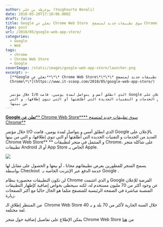 ```yaml
---
author: يوغرطة بن علي (Youghourta Benali)
date: 2010-05-20T17:10:06.000Z
draft: false
title: Google تعلن عن Chrome Web Store  سوق تطبيقات جديد لمتصفح Chrome
type: post
url: /2010/05/google-web-app-store/
categories:
  - Google
  - Web
tags:
  - chrome
  - Chrome Web Store
  - Google
coverImage: /static/images/google-web-app-store/launcher.png
excerpt: >-
  [**Google تعلن عن**\*\* Chrome Web Store\*\*\*\* سوق تطبيقات جديد لمتصفح
  Chrome\*\*](https://www.it-scoop.com/2010/05/google-web-app-store/)


  خلال مؤتمر I/O الذي انطلق أمس و يتواصل لمدة يومين، قامت Google بالإعلان على
  العديد من الخدمات و التقنيات الجديدة التي أطلقتها أو التي تنوي إطلاقها، و التي
  من بينها
---
```

[**Google تعلن عن**\*\* Chrome Web Store\*\*\*\* سوق تطبيقات جديد لمتصفح Chrome\*\*](https://www.it-scoop.com/2010/05/google-web-app-store/)

خلال مؤتمر I/O الذي انطلق أمس و يتواصل لمدة يومين، قامت Google بالإعلان على العديد من الخدمات و التقنيات الجديدة التي أطلقتها أو التي تنوي إطلاقها، و التي من بينها Chrome Web Store\*\* \*\* و المتثمل في متجر لتطبيقات Chrome، على شاكلة متجر تطبيقات Android أو الـ App Store الخاص بـ Apple.

![](/static/images/google-web-app-store/launcher.png)

يسمح المتجر للمطورين بعرض تطبيقاتهم مجانا ، أو بيعها و الحصول على مقابل لها بواسطة Checkout  خدمة الدفع عبر الإنترنت الخاصة بـ Google .

لن تكون التطبيقات محصورة بنظام Chrome و الذي اغتنمت Google الفرصة للإعلان عن وجود أكثر من 70 مليون مستخدم له، لكنه سيحظى بخواص إضافية كإظهار التطبيقات المنصبة مباشرة في الصفحة الرئيسية للمتصفح مثلما هو الحال حاليا مع أكثر الصفحات زيارة.

من المنتظر إطلاق الـ  Chrome Web Store خلال السنة الجارية لأكثر من 70 بلد و بـ 40 لغة مختلفة.

يمكن الإطلاع على تفاصيل إضافية حول متجر Chrome Web Store من [هنا](https://chrome.google.com/webstore)
